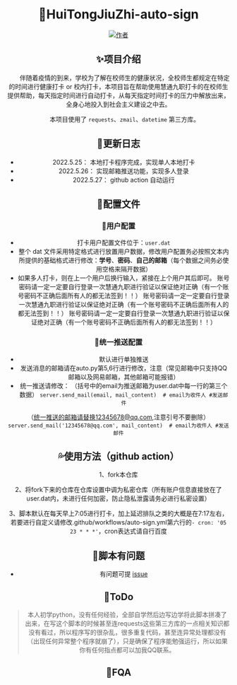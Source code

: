<div align="center"> 
<h1 align="center">
🌈HuiTongJiuZhi-auto-sign
</h1>

[![](https://img.shields.io/badge/Author-ReaJason-red "作者")](https://github.com/YANGNIGHT)

## ✨项目介绍

&emsp;&emsp;伴随着疫情的到来，学校为了解在校师生的健康状况，全校师生都规定在特定的时间进行健康打卡 or 校内打卡，本项目旨在帮助使用慧通九职打卡的在校师生提供帮助，每天指定时间进行自动打卡，从每天指定时间打卡的压力中解放出来，全身心地投入到社会主义建设之中去。

&emsp;&emsp;本项目使用了 `requests`、`zmail`、`datetime` 第三方库。


## 🔰更新日志

- 2022.5.25： 本地打卡程序完成，实现单人本地打卡
- 2022.5.26： 实现邮箱推送功能，实现多人登录
- 2022.5.27： github action 自动运行


## 🎨配置文件

### 💃用户配置

- 打卡用户配置文件位于：`user.dat`
- 整个 dat 文件采用特定格式进行放置用户数据，修改用户配置务必按照文本内所提供的基础格式进行修改：**学号**、**密码**、**自己的邮箱**（每个数据之间务必使用空格来隔开数据）
- 如果多人打卡，则在上一个用户后换行输入，紧接在上个用户其后即可。
账号密码请一定一定要自行登录一次慧通九职进行验证以保证绝对正确（有一个账号密码不正确后面所有人的都无法签到！！）
账号密码请一定一定要自行登录一次慧通九职进行验证以保证绝对正确（有一个账号密码不正确后面所有人的都无法签到！！）
账号密码请一定一定要自行登录一次慧通九职进行验证以保证绝对正确（有一个账号密码不正确后面所有人的都无法签到！！）


### 🤝统一推送配置
- 默认进行单独推送
- 发送消息的邮箱请在auto.py第5,6行进行修改，注意（常见邮箱中只支持QQ邮箱以及网易邮箱，其他邮箱可能报错）
- 统一推送请修改：
（括号中的email为推送邮箱为user.dat中每一行的第三个数据）
     `server.send_mail(email, mail_content)  # email为收件人 #发送邮件`
      
（统一推送的邮箱请替换12345678@qq.com,注意引号不要删除）
     `server.send_mail('12345678@qq.com', mail_content)  # email为收件人 #发送邮件`
  



## 💦使用方法（github action）

1、fork本仓库

2、将fork下来的仓库在仓库设置中调为私密仓库（所有账户信息直接放在了user.dat内，未进行任何加密，防止隐私泄露请务必进行私密设置）

3、脚本默认在每天早上7:05进行打卡，加上延迟排队之类的大概是在7:17左右，若要进行自定义请修改.github/workflows/auto-sign.yml第六行的`- cron: '05 23 * * *'`，cron表达式请自行百度




## 🙋‍脚本有问题
* 有问题可提 [issue](https://github.com/YANGNIGHT/HuiTongJiuZhi-auto-sign/issues)


## 🎯ToDo

> 本人初学python，没有任何经验，全部自学然后边写边学将此脚本拼凑了出来，在写这个脚本的时候甚至连requests这些第三方库的一点相关知识都没有看过，所以程序写的很杂乱，很多重复代码，甚至连异常处理都没有（出现任何异常整个程序就崩了），只是确保了程序能勉强运行，所以如果你有任何指点都可以加我QQ联系。



## 📜FQA

